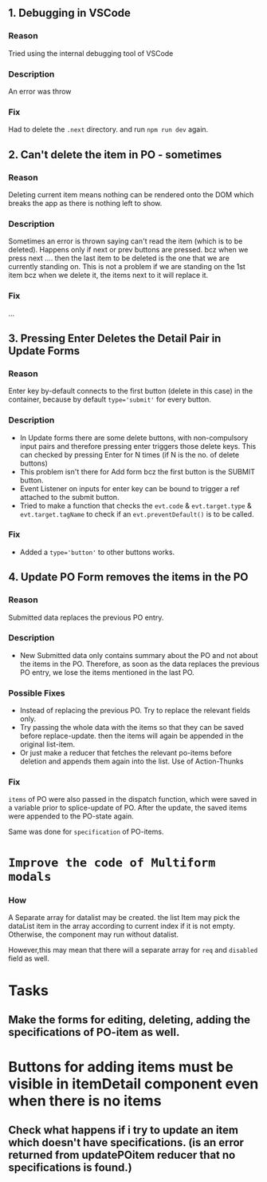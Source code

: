 ## 1. Debugging in VSCode

### Reason

Tried using the internal debugging tool of VSCode

### Description

An error was throw

### Fix

Had to delete the `.next` directory. and run `npm run dev` again.

## 2. Can't delete the item in PO - sometimes

### Reason

Deleting current item means nothing can be rendered onto the DOM which breaks the app as there is nothing left to show.

### Description

Sometimes an error is thrown saying can't read the item (which is to be deleted).
Happens only if next or prev buttons are pressed.
bcz when we press next .... then the last item to be deleted is the one that we are currently standing on.
This is not a problem if we are standing on the 1st item bcz when we delete it, the items next to it will replace it.

### Fix

...

<!-- Had to delete the `.next` directory. and run `npm run dev` again. -->

## 3. Pressing Enter Deletes the Detail Pair in Update Forms

### Reason

Enter key by-default connects to the first button (delete in this case) in the container, because by default `type='submit'` for every button.

### Description

- In Update forms there are some delete buttons, with non-compulsory input pairs and therefore pressing enter triggers those delete keys. This can checked by pressing Enter for N times (if N is the no. of delete buttons)
- This problem isn't there for Add form bcz the first button is the SUBMIT button.
- Event Listener on inputs for enter key can be bound to trigger a ref attached to the submit button.
- Tried to make a function that checks the `evt.code` & `evt.target.type` & `evt.target.tagName` to check if an `evt.preventDefault()` is to be called.

### Fix

- Added a `type='button'` to other buttons works.

## 4. Update PO Form removes the items in the PO

### Reason

Submitted data replaces the previous PO entry.

### Description

- New Submitted data only contains summary about the PO and not about the items in the PO. Therefore, as soon as the data replaces the previous PO entry, we lose the items mentioned in the last PO.

### Possible Fixes

- Instead of replacing the previous PO. Try to replace the relevant fields only.
- Try passing the whole data with the items so that they can be saved before replace-update. then the items will again be appended in the original list-item.
- Or just make a reducer that fetches the relevant po-items before deletion and appends them again into the list. Use of Action-Thunks

### Fix

`items` of PO were also passed in the dispatch function, which were saved in a variable prior to splice-update of PO. After the update, the saved items were appended to the PO-state again.

Same was done for `specification` of PO-items.

# `Improve the code of Multiform modals`

### How

A Separate array for datalist may be created. the list Item may pick the dataList item in the array according to current index if it is not empty. Otherwise, the component may run without datalist.

However,this may mean that there will a separate array for `req` and `disabled` field as well.

# Tasks

## Make the forms for editing, deleting, adding the specifications of PO-item as well.

# Buttons for adding items must be visible in itemDetail component even when there is no items

## Check what happens if i try to update an item which doesn't have specifications. (is an error returned from updatePOitem reducer that no specifications is found.)
